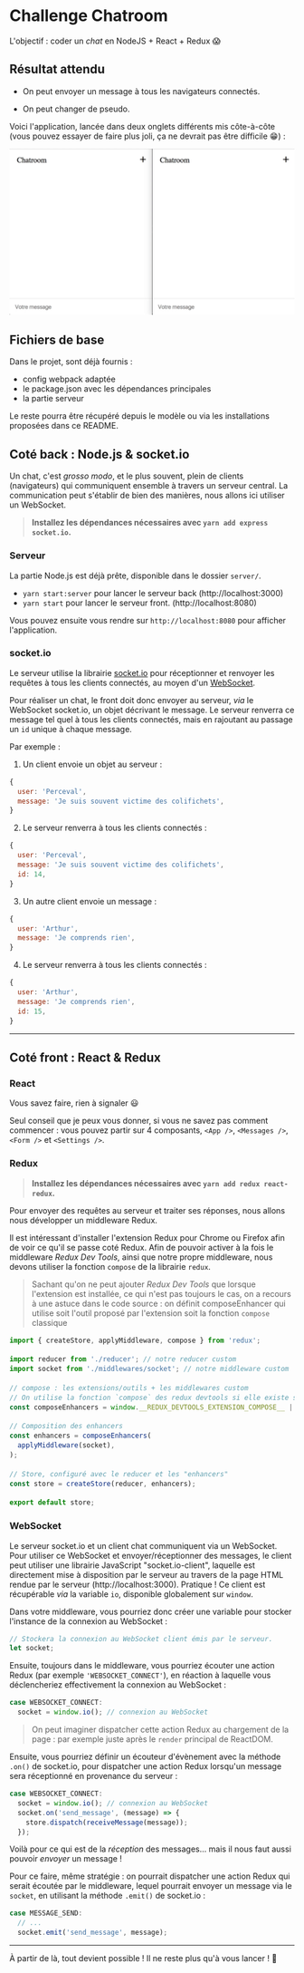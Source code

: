 # Challenge Chatroom

L'objectif : coder un *chat* en NodeJS + React + Redux :scream:

## Résultat attendu

- On peut envoyer un message à tous les navigateurs connectés.

- On peut changer de pseudo.

Voici l'application, lancée dans deux onglets différents mis côte-à-côte (vous pouvez essayer de faire plus joli, ça ne devrait pas être difficile :grin:) :

![resultat](resultat.gif)

## Fichiers de base

Dans le projet, sont déjà fournis :
- config webpack adaptée
- le package.json avec les dépendances principales
- la partie serveur

Le reste pourra être récupéré depuis le modèle ou via les installations proposées dans ce README.

## Coté back : Node.js & socket.io

Un chat, c'est *grosso modo*, et le plus souvent, plein de clients (navigateurs) qui communiquent ensemble à travers un serveur central. La communication peut s'établir de bien des manières, nous allons ici utiliser un WebSocket.

> **Installez les dépendances nécessaires avec `yarn add express socket.io`.**

### Serveur

La partie Node.js est déjà prête, disponible dans le dossier `server/`.

- `yarn start:server` pour lancer le serveur back (http://localhost:3000)
- `yarn start` pour lancer le serveur front. (http://localhost:8080)

Vous pouvez ensuite vous rendre sur `http://localhost:8080` pour afficher l'application.

### socket.io

Le serveur utilise la librairie [socket.io](https://socket.io/) pour réceptionner et renvoyer les requêtes à tous les clients connectés, au moyen d'un [WebSocket](https://developer.mozilla.org/fr/docs/WebSockets).

Pour réaliser un chat, le front doit donc envoyer au serveur, *via* le WebSocket socket.io, un objet décrivant le message. Le serveur renverra ce message tel quel à tous les clients connectés, mais en rajoutant au passage un `id` unique à chaque message.

Par exemple :

1. Un client envoie un objet au serveur :
```js
{
  user: 'Perceval',
  message: 'Je suis souvent victime des colifichets',
}
```

2. Le serveur renverra à tous les clients connectés :
```js
{
  user: 'Perceval',
  message: 'Je suis souvent victime des colifichets',
  id: 14,
}
```

3. Un autre client envoie un message :
```js
{
  user: 'Arthur',
  message: 'Je comprends rien',
}
```

4. Le serveur renverra à tous les clients connectés :
```js
{
  user: 'Arthur',
  message: 'Je comprends rien',
  id: 15,
}
```

---

## Coté front : React & Redux

### React

Vous savez faire, rien à signaler :smiley:

Seul conseil que je peux vous donner, si vous ne savez pas comment commencer :
vous pouvez partir sur 4 composants, `<App />`, `<Messages />`, `<Form />` et `<Settings />`.

### Redux

> **Installez les dépendances nécessaires avec `yarn add redux react-redux`.**

Pour envoyer des requêtes au serveur et traiter ses réponses, nous allons nous développer un middleware Redux.

Il est intéressant d'installer l'extension Redux pour Chrome ou Firefox afin de voir ce qu'il se passe coté Redux. Afin de pouvoir activer à la fois le middleware *Redux Dev Tools*, ainsi que notre propre middleware, nous devons utiliser la fonction `compose` de la librairie `redux`.

> Sachant qu'on ne peut ajouter *Redux Dev Tools* que lorsque l'extension est installée, ce qui n'est pas toujours le cas, on a recours à une astuce dans le code source : on définit composeEnhancer qui utilise soit l'outil proposé par l'extension soit la fonction `compose` classique

```js
import { createStore, applyMiddleware, compose } from 'redux';

import reducer from './reducer'; // notre reducer custom
import socket from './middlewares/socket'; // notre middleware custom

// compose : les extensions/outils + les middlewares custom
// On utilise la fonction `compose` des redux devtools si elle existe sinon celle de redux
const composeEnhancers = window.__REDUX_DEVTOOLS_EXTENSION_COMPOSE__ || compose;

// Composition des enhancers
const enhancers = composeEnhancers(
  applyMiddleware(socket),
);

// Store, configuré avec le reducer et les "enhancers"
const store = createStore(reducer, enhancers);

export default store;
```

### WebSocket

Le serveur socket.io et un client chat communiquent via un WebSocket. Pour utiliser ce WebSocket et envoyer/réceptionner des messages, le client peut utiliser une librairie JavaScript "socket.io-client", laquelle est directement mise à disposition par le serveur au travers de la page HTML rendue par le serveur (http://localhost:3000). Pratique ! Ce client est récupérable *via* la variable `io`, disponible globalement sur `window`.

Dans votre middleware, vous pourriez donc créer une variable pour stocker l'instance de la connexion au WebSocket :

```js
// Stockera la connexion au WebSocket client émis par le serveur.
let socket;
```

Ensuite, toujours dans le middleware, vous pourriez écouter une action Redux (par exemple `'WEBSOCKET_CONNECT'`), en réaction à laquelle vous déclencheriez effectivement la connexion au WebSocket :

```js
case WEBSOCKET_CONNECT:
  socket = window.io(); // connexion au WebSocket
```

> On peut imaginer dispatcher cette action Redux au chargement de la page : par exemple juste après le `render` principal de ReactDOM.

Ensuite, vous pourriez définir un écouteur d'évènement avec la méthode `.on()` de socket.io, pour dispatcher une action Redux lorsqu'un message sera réceptionné en provenance du serveur :

```js
case WEBSOCKET_CONNECT:
  socket = window.io(); // connexion au WebSocket
  socket.on('send_message', (message) => {
    store.dispatch(receiveMessage(message));
  });
```

Voilà pour ce qui est de la *réception* des messages… mais il nous faut aussi pouvoir *envoyer* un message !

Pour ce faire, même stratégie : on pourrait dispatcher une action Redux qui serait écoutée par le middleware, lequel pourrait envoyer un message via le `socket`, en utilisant la méthode `.emit()` de socket.io :

```js
case MESSAGE_SEND:
  // ...
  socket.emit('send_message', message);
```

---

À partir de là, tout devient possible ! Il ne reste plus qu'à vous lancer ! :muscle:
